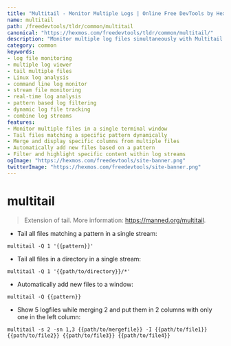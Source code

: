 ```yaml
---
title: "Multitail - Monitor Multiple Logs | Online Free DevTools by Hexmos"
name: multitail
path: /freedevtools/tldr/common/multitail
canonical: "https://hexmos.com/freedevtools/tldr/common/multitail/"
description: "Monitor multiple log files simultaneously with Multitail. Analyze diverse data streams, track changes, and debug efficiently. Free online tool, no registration required."
category: common
keywords:
- log file monitoring
- multiple log viewer
- tail multiple files
- Linux log analysis
- command line log monitor
- stream file monitoring
- real-time log analysis
- pattern based log filtering
- dynamic log file tracking
- combine log streams
features:
- Monitor multiple files in a single terminal window
- Tail files matching a specific pattern dynamically
- Merge and display specific columns from multiple files
- Automatically add new files based on a pattern
- Filter and highlight specific content within log streams
ogImage: "https://hexmos.com/freedevtools/site-banner.png"
twitterImage: "https://hexmos.com/freedevtools/site-banner.png"
---
```


# multitail

> Extension of tail.
> More information: <https://manned.org/multitail>.

- Tail all files matching a pattern in a single stream:

`multitail -Q 1 '{{pattern}}'`

- Tail all files in a directory in a single stream:

`multitail -Q 1 '{{path/to/directory}}/*'`

- Automatically add new files to a window:

`multitail -Q {{pattern}}`

- Show 5 logfiles while merging 2 and put them in 2 columns with only one in the left column:

`multitail -s 2 -sn 1,3 {{path/to/mergefile}} -I {{path/to/file1}} {{path/to/file2}} {{path/to/file3}} {{path/to/file4}}`
